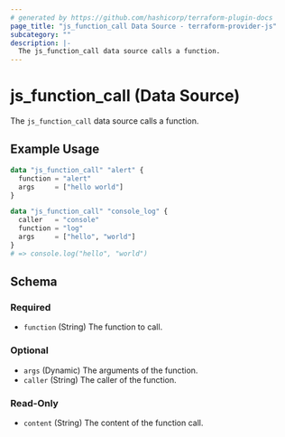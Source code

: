 ```yaml
---
# generated by https://github.com/hashicorp/terraform-plugin-docs
page_title: "js_function_call Data Source - terraform-provider-js"
subcategory: ""
description: |-
  The js_function_call data source calls a function.
---
```


# js_function_call (Data Source)

The `js_function_call` data source calls a function.

## Example Usage

```terraform
data "js_function_call" "alert" {
  function = "alert"
  args     = ["hello world"]
}

data "js_function_call" "console_log" {
  caller   = "console"
  function = "log"
  args     = ["hello", "world"]
}
# => console.log("hello", "world")
```

<!-- schema generated by tfplugindocs -->
## Schema

### Required

- `function` (String) The function to call.

### Optional

- `args` (Dynamic) The arguments of the function.
- `caller` (String) The caller of the function.

### Read-Only

- `content` (String) The content of the function call.
